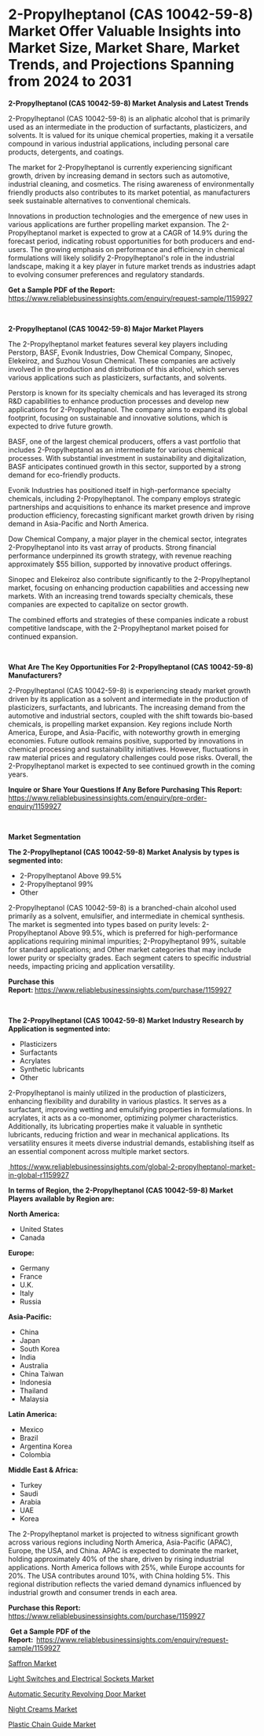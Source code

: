 <p><h1>2-Propylheptanol (CAS 10042-59-8) Market Offer Valuable Insights into Market Size, Market Share, Market Trends, and Projections Spanning from 2024 to 2031</h1></p><p><strong>2-Propylheptanol (CAS 10042-59-8) Market Analysis and Latest Trends</strong></p>
<p><p>2-Propylheptanol (CAS 10042-59-8) is an aliphatic alcohol that is primarily used as an intermediate in the production of surfactants, plasticizers, and solvents. It is valued for its unique chemical properties, making it a versatile compound in various industrial applications, including personal care products, detergents, and coatings. </p><p>The market for 2-Propylheptanol is currently experiencing significant growth, driven by increasing demand in sectors such as automotive, industrial cleaning, and cosmetics. The rising awareness of environmentally friendly products also contributes to its market potential, as manufacturers seek sustainable alternatives to conventional chemicals. </p><p>Innovations in production technologies and the emergence of new uses in various applications are further propelling market expansion. The 2-Propylheptanol market is expected to grow at a CAGR of 14.9% during the forecast period, indicating robust opportunities for both producers and end-users. The growing emphasis on performance and efficiency in chemical formulations will likely solidify 2-Propylheptanol's role in the industrial landscape, making it a key player in future market trends as industries adapt to evolving consumer preferences and regulatory standards.</p></p>
<p><strong>Get a Sample PDF of the Report:&nbsp;</strong> <a href="https://www.reliablebusinessinsights.com/enquiry/request-sample/1159927?utm_campaign=62&utm_medium=2&utm_source=Github&utm_content=ia&utm_term=05122024&utm_id=2-propylheptanol-cas-10042-59-8">https://www.reliablebusinessinsights.com/enquiry/request-sample/1159927</a></p>
<p>&nbsp;</p>
<p><strong>2-Propylheptanol (CAS 10042-59-8) Major Market Players</strong></p>
<p><p>The 2-Propylheptanol market features several key players including Perstorp, BASF, Evonik Industries, Dow Chemical Company, Sinopec, Elekeiroz, and Suzhou Vosun Chemical. These companies are actively involved in the production and distribution of this alcohol, which serves various applications such as plasticizers, surfactants, and solvents.</p><p>Perstorp is known for its specialty chemicals and has leveraged its strong R&D capabilities to enhance production processes and develop new applications for 2-Propylheptanol. The company aims to expand its global footprint, focusing on sustainable and innovative solutions, which is expected to drive future growth.</p><p>BASF, one of the largest chemical producers, offers a vast portfolio that includes 2-Propylheptanol as an intermediate for various chemical processes. With substantial investment in sustainability and digitalization, BASF anticipates continued growth in this sector, supported by a strong demand for eco-friendly products.</p><p>Evonik Industries has positioned itself in high-performance specialty chemicals, including 2-Propylheptanol. The company employs strategic partnerships and acquisitions to enhance its market presence and improve production efficiency, forecasting significant market growth driven by rising demand in Asia-Pacific and North America.</p><p>Dow Chemical Company, a major player in the chemical sector, integrates 2-Propylheptanol into its vast array of products. Strong financial performance underpinned its growth strategy, with revenue reaching approximately $55 billion, supported by innovative product offerings.</p><p>Sinopec and Elekeiroz also contribute significantly to the 2-Propylheptanol market, focusing on enhancing production capabilities and accessing new markets. With an increasing trend towards specialty chemicals, these companies are expected to capitalize on sector growth.</p><p>The combined efforts and strategies of these companies indicate a robust competitive landscape, with the 2-Propylheptanol market poised for continued expansion.</p></p>
<p>&nbsp;</p>
<p><strong>What Are The Key Opportunities For 2-Propylheptanol (CAS 10042-59-8) Manufacturers?</strong></p>
<p><p>2-Propylheptanol (CAS 10042-59-8) is experiencing steady market growth driven by its application as a solvent and intermediate in the production of plasticizers, surfactants, and lubricants. The increasing demand from the automotive and industrial sectors, coupled with the shift towards bio-based chemicals, is propelling market expansion. Key regions include North America, Europe, and Asia-Pacific, with noteworthy growth in emerging economies. Future outlook remains positive, supported by innovations in chemical processing and sustainability initiatives. However, fluctuations in raw material prices and regulatory challenges could pose risks. Overall, the 2-Propylheptanol market is expected to see continued growth in the coming years.</p></p>
<p><strong>Inquire or Share Your Questions If Any Before Purchasing This Report:</strong> <a href="https://www.reliablebusinessinsights.com/enquiry/pre-order-enquiry/1159927?utm_campaign=62&utm_medium=2&utm_source=Github&utm_content=ia&utm_term=05122024&utm_id=2-propylheptanol-cas-10042-59-8">https://www.reliablebusinessinsights.com/enquiry/pre-order-enquiry/1159927</a></p>
<p>&nbsp;</p>
<p><strong>Market Segmentation</strong></p>
<p><strong>The 2-Propylheptanol (CAS 10042-59-8) Market Analysis by types is segmented into:</strong></p>
<p><ul><li>2-Propylheptanol Above 99.5%</li><li>2-Propylheptanol 99%</li><li>Other</li></ul></p>
<p><p>2-Propylheptanol (CAS 10042-59-8) is a branched-chain alcohol used primarily as a solvent, emulsifier, and intermediate in chemical synthesis. The market is segmented into types based on purity levels: 2-Propylheptanol Above 99.5%, which is preferred for high-performance applications requiring minimal impurities; 2-Propylheptanol 99%, suitable for standard applications; and Other market categories that may include lower purity or specialty grades. Each segment caters to specific industrial needs, impacting pricing and application versatility.</p></p>
<p><strong>Purchase this Report:&nbsp;</strong><a href="https://www.reliablebusinessinsights.com/purchase/1159927?utm_campaign=62&utm_medium=2&utm_source=Github&utm_content=ia&utm_term=05122024&utm_id=2-propylheptanol-cas-10042-59-8">https://www.reliablebusinessinsights.com/purchase/1159927</a></p>
<p>&nbsp;</p>
<p><strong>The 2-Propylheptanol (CAS 10042-59-8) Market Industry Research by Application is segmented into:</strong></p>
<p><ul><li>Plasticizers</li><li>Surfactants</li><li>Acrylates</li><li>Synthetic lubricants</li><li>Other</li></ul></p>
<p><p>2-Propylheptanol is mainly utilized in the production of plasticizers, enhancing flexibility and durability in various plastics. It serves as a surfactant, improving wetting and emulsifying properties in formulations. In acrylates, it acts as a co-monomer, optimizing polymer characteristics. Additionally, its lubricating properties make it valuable in synthetic lubricants, reducing friction and wear in mechanical applications. Its versatility ensures it meets diverse industrial demands, establishing itself as an essential component across multiple market sectors.</p></p>
<p><a href="https://www.reliablebusinessinsights.com/global-2-propylheptanol-market-in-global-r1159927?utm_campaign=62&utm_medium=2&utm_source=Github&utm_content=ia&utm_term=05122024&utm_id=2-propylheptanol-cas-10042-59-8">&nbsp;https://www.reliablebusinessinsights.com/global-2-propylheptanol-market-in-global-r1159927</a></p>
<p><strong>In terms of Region, the 2-Propylheptanol (CAS 10042-59-8) Market Players available by Region are:</strong></p>
<p>
    <p> <strong> North America: </strong>
        <ul>
            <li>United States</li>
            <li>Canada</li>
        </ul>
        </p> 
    <p> <strong> Europe: </strong>
        <ul>
            <li>Germany</li>
            <li>France</li>
            <li>U.K.</li>
            <li>Italy</li>
            <li>Russia</li>
        </ul>
        </p> 
    <p> <strong> Asia-Pacific: </strong>
        <ul>
            <li>China</li>
            <li>Japan</li>
            <li>South Korea</li>
            <li>India</li>
            <li>Australia</li>
            <li>China Taiwan</li>
            <li>Indonesia</li>
            <li>Thailand</li>
            <li>Malaysia</li>
        </ul>
        </p> 
    <p> <strong> Latin America: </strong>
        <ul>
            <li>Mexico</li>
            <li>Brazil</li>
            <li>Argentina Korea</li>
            <li>Colombia</li>
        </ul>
        </p> 
    <p> <strong> Middle East & Africa: </strong>
        <ul>
            <li>Turkey</li>
            <li>Saudi</li>
            <li>Arabia</li>
            <li>UAE</li>
            <li>Korea</li>
        </ul>
    </p>
    </p>
<p><p>The 2-Propylheptanol market is projected to witness significant growth across various regions including North America, Asia-Pacific (APAC), Europe, the USA, and China. APAC is expected to dominate the market, holding approximately 40% of the share, driven by rising industrial applications. North America follows with 25%, while Europe accounts for 20%. The USA contributes around 10%, with China holding 5%. This regional distribution reflects the varied demand dynamics influenced by industrial growth and consumer trends in each area.</p></p>
<p><strong>Purchase this Report: </strong><a href="https://www.reliablebusinessinsights.com/purchase/1159927?utm_campaign=62&utm_medium=2&utm_source=Github&utm_content=ia&utm_term=05122024&utm_id=2-propylheptanol-cas-10042-59-8">https://www.reliablebusinessinsights.com/purchase/1159927</a></p>
<p>&nbsp;<strong>Get a Sample PDF of the Report:&nbsp;&nbsp;</strong><a href="https://www.reliablebusinessinsights.com/enquiry/request-sample/1159927?utm_campaign=62&utm_medium=2&utm_source=Github&utm_content=ia&utm_term=05122024&utm_id=2-propylheptanol-cas-10042-59-8">https://www.reliablebusinessinsights.com/enquiry/request-sample/1159927</a></p>
<p><strong></strong></p>
<p><p><a href="https://www.linkedin.com/pulse/compreh-proposis-fbaif?utm_campaign=62&utm_medium=2&utm_source=Github&utm_content=ia&utm_term=05122024&utm_id=2-propylheptanol-cas-10042-59-8">Saffron Market</a></p><p><a href="https://www.linkedin.com/pulse/compreh-proposis-fbaif?utm_campaign=62&utm_medium=2&utm_source=Github&utm_content=ia&utm_term=05122024&utm_id=2-propylheptanol-cas-10042-59-8">Light Switches and Electrical Sockets Market</a></p><p><a href="https://issuu.com/reportprime-2/docs/automatic-security-revolving-door-market-size-2030?utm_campaign=62&utm_medium=2&utm_source=Github&utm_content=ia&utm_term=05122024&utm_id=2-propylheptanol-cas-10042-59-8">Automatic Security Revolving Door Market</a></p><p><a href="https://github.com/wileonie19657/Market-Research-Report-List-1/blob/main/night-creams-market.md?utm_campaign=62&utm_medium=2&utm_source=Github&utm_content=ia&utm_term=05122024&utm_id=2-propylheptanol-cas-10042-59-8">Night Creams Market</a></p><p><a href="https://issuu.com/reportprime-2/docs/plastic-chain-guide-market-size-2030.pptx?utm_campaign=62&utm_medium=2&utm_source=Github&utm_content=ia&utm_term=05122024&utm_id=2-propylheptanol-cas-10042-59-8">Plastic Chain Guide Market</a></p></p>